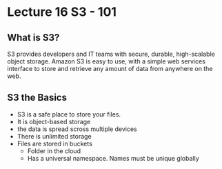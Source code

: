 # Lecture 16 S3 - 101

## What is S3?

S3 provides developers and IT teams with secure, durable, high-scalable object storage. Amazon S3 is easy to use, with a simple web services interface to store and retrieve any amount of data from anywhere on the web.

## S3 the Basics

- S3 is a safe place to store your files.
- It is object-based storage
- the data is spread scross multiple devices
- There is unlimited storage
- Files are stored in buckets
	- Folder in the cloud
	- Has a universal namespace. Names must be unique globally
